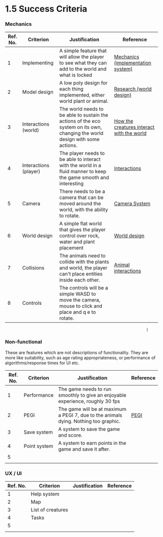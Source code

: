 # 1.5 Success Criteria

### Mechanics

| Ref. No. | Criterion             | Justification                                                                                                                 | Reference                                                                                                          |
| -------- | --------------------- | ----------------------------------------------------------------------------------------------------------------------------- | ------------------------------------------------------------------------------------------------------------------ |
| 1        | Implementing          | A simple feature that will allow the player to see what they can add to the world and what is locked                          | [Mechanics (implementation system)](1.4a-features-of-the-proposed-solution.md)                                     |
| 2        | Model design          | A low poly design for each thing implemented, either world plant or animal.                                                   | [Research (world design)](1.3-research-the-problem.md#world-design-and-art-style)                                  |
| 3        | Interactions (world)  | The world needs to be able to sustain the actions of the eco system on its own, changing the world design with some actions.  | [How the creatures interact with the world](1.3-research-the-problem.md#how-the-creatures-interact-with-the-world) |
| 4        | Interactions (player) | The player needs to be able to interact with the world in a fluid manner to keep the game smooth and interesting              | [Interactions](1.4a-features-of-the-proposed-solution.md#interactions)                                             |
| 5        | Camera                | There needs to be a camera that can be moved around the world, with the ability to rotate.                                    | [Camera System](1.4a-features-of-the-proposed-solution.md#camera-system)                                           |
| 6        | World design          | A simple flat world that gives the player control over rock, water and plant placement                                        | [World design](1.3-research-the-problem.md#world-design-and-art-style)                                             |
| 7        | Collisions            | The animals need to collide with the plants and world, the player can't place entities inside each other.                     | [Animal interactions](1.4a-features-of-the-proposed-solution.md#animal-interactions)                               |
| 8        | Controls              | The controls will be a simple WASD to move the camera, mouse to click and place and q e to rotate.                            |                                                                                                                    |

```
                                                                 |
```

### Non-functional

These are features which are not descriptions of functionality. They are more like suitability, such as age rating appropriateness, or performance of algorithms/response times for UI etc.

| Ref. No. | Criterion    | Justification                                                                        | Reference                        |
| -------- | ------------ | ------------------------------------------------------------------------------------ | -------------------------------- |
| 1        | Performance  | The game needs to run smoothly to give an enjoyable experience, roughly 30 fps       |                                  |
| 2        | PEGI         | The game will be at maximum a PEGI 7, due to the animals dying. Nothing too graphic. | [PEGI](1.2-stakeholders.md#pegi) |
| 3        | Save system  | A system to save the game and score.                                                 |                                  |
| 4        | Point system | A system to earn points in the game and save it after.                               |                                  |
| 5        |              |                                                                                      |                                  |
|          |              |                                                                                      |                                  |

### UX / UI

| Ref. No. | Criterion         | Justification | Reference |
| -------- | ----------------- | ------------- | --------- |
| 1        | Help system       |               |           |
| 2        | Map               |               |           |
| 3        | List of creatures |               |           |
| 4        | Tasks             |               |           |
| 5        |                   |               |           |
|          |                   |               |           |
